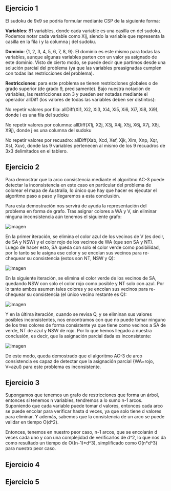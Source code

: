 ## Ejercicio 1

El sudoku de 9x9 se podría formular mediante CSP de la siguiente forma:

**Variables**: 81 variables, donde cada variable es una casilla en del sudoku. Podemos notar cada variable como Xij, siendo la variable que representa la casilla en la fila i y la columna j del sudoku.

**Dominio**: {1, 2, 3, 4, 5, 6, 7, 8, 9}. El dominio es este mismo para todas las variables, aunque algunas variables parten con un valor ya asignado de este dominio. Visto de cierto modo, se puede decir que partimos desde una solución parcial del problema (ya que las variables preasignadas cumplen con todas las restricciones del problema).

**Restricciones**: para este problema se tienen restricciones globales o de grado superior (de grado 9, precisamente). Bajo nuestra notación de variables, las restricciones son 3 y pueden ser notadas mediante el operador allDiff (los valores de todas las variables deben ser distintos):

No repetir valores por fila:
allDiff(Xi1, Xi2, Xi3, Xi4, Xi5, Xi6, Xi7, Xi8, Xi9), donde i es una fila del sudoku

No repetir valores por columna:
allDiff(X1j, X2j, X3j, X4j, X5j, X6j, X7j, X8j, X9j), donde j es una columna del sudoku

No repetir valores por recuadro:
allDiff(Xab, Xcd, Xef, Xjk, Xlm, Xnp, Xqr, Xst, Xuv), donde las 9 variables pertenecen al mismo de los 9 recuadros de 3x3 delimitados en el tablero.

## Ejercicio 2

Para demostrar que la arco consistencia mediante el algoritmo AC-3 puede detectar la inconsistencia en este caso en particular del problema de colorear el mapa de Australia, lo único que hay que hacer es ejecutar el algoritmo paso a paso y llegaremos a esta conclusión.

Para esta demostración nos servirá de ayuda la representación del problema en forma de grafo. Tras asignar colores a WA y V, sin eliminar ninguna inconsistencia aún tenemos el siguiente grafo:

![imagen](https://user-images.githubusercontent.com/69587750/135764897-8a169411-9d46-47df-9355-a5db02b7d60f.png)

En la primer iteración, se elimina el color azul de los vecinos de V (es decir, de SA y NSW) y el color rojo de los vecinos de WA (que son SA y NT). Luego de hacer esto, SA queda con solo el color verde como posibilidad, por lo tanto se le asigna ese color y se encolan sus vecinos para re-chequear su consistencia (estos son NT, NSW y Q):

![imagen](https://user-images.githubusercontent.com/69587750/135764955-7338b899-8654-49b0-ad66-aed90f70c08f.png)

En la siguiente iteración, se elimina el color verde de los vecinos de SA, quedando NSW con solo el color rojo como posible y NT solo con azul. Por lo tanto ambos asumen tales colores y se encolan sus vecinos para re-chequear su consistencia (el único vecino restante es Q):

![imagen](https://user-images.githubusercontent.com/69587750/135767905-16eb4ac1-ac36-4db2-a7bf-a6cd381117d6.png)

Y en la última iteración, cuando se revisa Q, y se eliminan sus valores posibles inconsistentes, nos encontramos con que no puede tomar ninguno de los tres colores de forma consistente ya que tiene como vecinos a SA de verde, NT de azul y NSW de rojo. Por lo que hemos llegado a nuestra conclusión, es decir, que la asignación parcial dada es inconsistente:  

![imagen](https://user-images.githubusercontent.com/69587750/135768040-932500c7-c966-492d-a6d0-b73578745b7e.png)

De este modo, queda demostrado que el algoritmo AC-3 de arco consistencia es capaz de detectar que la asignación parcial {WA=rojo, V=azul} para este problema es inconsistente.

## Ejercicio 3

Supongamos que tenemos un grafo de restricciones que forma un árbol, entonces si tenemos n variables, tendremos a lo sumo n-1 arcos. Suponiendo que cada variable puede tomar d valores, entonces cada arco se puede encolar para verificar hasta d veces, ya que solo tiene d valores para eliminar. Y además, sabemos que la consistencia de un arco se puede validar en tiempo O(d^2).

Entonces, tenemos en nuestro peor caso, n-1 arcos, que se encolarán d veces cada uno y con una complejidad de verificarlos de d^2, lo que nos da como resultado un tiempo de O((n-1)\*d^3), simplificado como O(n\*d^3) para nuestro peor caso.

## Ejercicio 4

## Ejercicio 5

